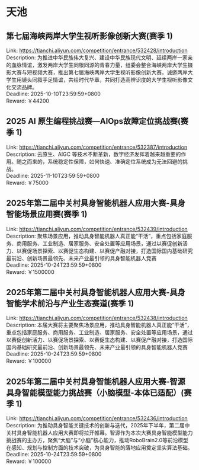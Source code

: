 # 天池



## 第七届海峡两岸大学生视听影像创新大赛(赛季 1)

Link: https://tianchi.aliyun.com/competition/entrance/532428/introduction  
Description: 为推进中华民族伟大复兴、建设中华民族现代文明、延续两岸一家亲的血脉情谊，激发两岸大学生同根同源的青春力量，组委会整合海峡两岸大学生摄影大赛与短视频大赛，推出第七届海峡两岸大学生视听影像创新大赛。诚邀两岸大学生用镜头同叙手足情谊，共绘时代华章，共同打造高辨识度的大学生视听影像文化交流品牌。  
Deadline: 2025-10-10T23:59:59+0800  
Reward: ￥44200  


## 2025 AI 原生编程挑战赛—AIOps故障定位挑战赛(赛季 1)

Link: https://tianchi.aliyun.com/competition/entrance/532387/introduction  
Description: 云原生、AIGC 等技术不断革新，数字经济发挥着越来越重要的作用。随之而来的，系统稳定性保障，如何快速、准确定位系统成为无法回避的挑战。  
Deadline: 2025-11-10T23:59:59+0800  
Reward: ￥75000  


## 2025年第二届中关村具身智能机器人应用大赛-具身智能场景应用赛(赛季 1)

Link: https://tianchi.aliyun.com/competition/entrance/532439/introduction  
Description: 聚焦场景应用，推动具身智能机器人真正能“干活”，重点包括家庭服务、商用服务、工业制造、居家服务、安全处置等应用场景，通过以赛促创新活力、以赛促场景探索、以赛促生态构建、以赛促产融对接，打造国际国内基础研究最前沿、创新场景最领先、未来产业最引领的具身智能机器人竞赛  
Deadline: 2025-10-24T23:59:59+0800  
Reward: ￥1500000  


## 2025年第二届中关村具身智能机器人应用大赛-具身智能学术前沿与产业生态赛道(赛季 1)

Link: https://tianchi.aliyun.com/competition/entrance/532438/introduction  
Description: 本届大赛将主要聚焦场景应用，推动具身智能机器人真正能“干活”，重点包括家庭服务、商用服务、工业制造、居家服务、安全处置等应用场景，通过以赛促创新活力、以赛促场景探索、以赛促生态构建、以赛促产融对接，打造国际国内基础研究最前沿、创新场景最领先、未来产业最引领的具身智能机器人竞赛  
Deadline: 2025-10-24T23:59:59+0800  
Reward: ￥100000  


## 2025年第二届中关村具身智能机器人应用大赛-智源具身智能模型能力挑战赛（小脑模型-本体已适配）(赛季 1)

Link: https://tianchi.aliyun.com/competition/entrance/532436/introduction  
Description: 为推动具身智能关键技术的创新与迭代，2025年下半年，第二届中关村具身智能机器人应用大赛即将拉开帷幕。智源作为本次大赛具身智能模型能力挑战赛的主办方，聚焦“大脑”与“小脑”核心能力，推动RoboBrain2.0等前沿模型在感知、规划与控制方面的技术突破，为具身智能的落地应用奠定坚实算法基础。  
Deadline: 2025-10-24T23:59:59+0800  
Reward: ￥100000  

